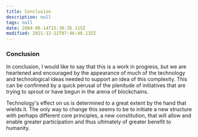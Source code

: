 ```yaml
---
title: Conclusion
description: null
tags: null
date: 2004-06-14T15:38:35.115Z
modified: 2021-12-22T07:46:48.132Z
---
```


### Conclusion

In conclusion, I would like to say that this is a work in progress, but we are heartened and encouraged by the appearance of much of the technology and technological ideas needed to support an idea of this complexity. This can be confirmed by a quick perusal of the plenitude of initiatives that are trying to sprout or have begun in the arena of blockchains.

Technology's effect on us is determined to a great extent by the hand that wields it. The only way to change this seems to be to initiate a new structure with perhaps different core principles, a new constitution, that will allow and enable greater participation and thus ultimately of greater benefit to humanity.
